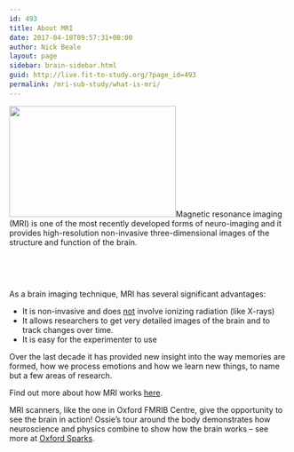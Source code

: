 ```yaml
---
id: 493
title: About MRI
date: 2017-04-10T09:57:31+00:00
author: Nick Beale
layout: page
sidebar: brain-sidebar.html
guid: http://live.fit-to-study.org/?page_id=493
permalink: /mri-sub-study/what-is-mri/
---
```

[<img class="size-medium wp-image-758 alignleft" src="/wp-content/uploads/2017/04/MRI-scanner.jpg?resize=300%2C200&#038;ssl=1" alt="" width="300" height="200" srcset="/wp-content/uploads/2017/04/MRI-scanner.jpg?resize=300%2C200&ssl=1 300w, /wp-content/uploads/2017/04/MRI-scanner.jpg?w=604&ssl=1 604w" sizes="(max-width: 300px) 100vw, 300px" data-recalc-dims="1" />](/wp-content/uploads/2017/04/MRI-scanner.jpg?ssl=1)Magnetic resonance imaging (MRI) is one of the most recently developed forms of neuro-imaging and it provides high-resolution non-invasive three-dimensional images of the structure and function of the brain.

&nbsp;

&nbsp;

As a brain imaging technique, MRI has several significant advantages:

  * It is non-invasive and does <u>not</u> involve ionizing radiation (like X-rays)
  * It allows researchers to get very detailed images of the brain and to track changes over time.
  * It is easy for the experimenter to use

Over the last decade it has provided new insight into the way memories are formed, how we process emotions and how we learn new things, to name but a few areas of research.

Find out more about how MRI works [here](https://www.ndcn.ox.ac.uk/divisions/fmrib/what-is-fmri/).

MRI scanners, like the one in Oxford FMRIB Centre, give the opportunity to see the brain in action! Ossie’s tour around the body demonstrates how neuroscience and physics combine to show how the brain works &#8211; see more at [Oxford Sparks](https://www.ndcn.ox.ac.uk/divisions/fmrib/what-is-fmri/a-spin-around-the-brain).

&nbsp;

&nbsp;